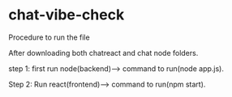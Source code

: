 # chat-vibe-check


Procedure to run the file

After downloading both chatreact and chat node folders.

step 1: first run node(backend)--> command to run(node app.js).

Step 2: Run react(frontend)--> command to run(npm start).


